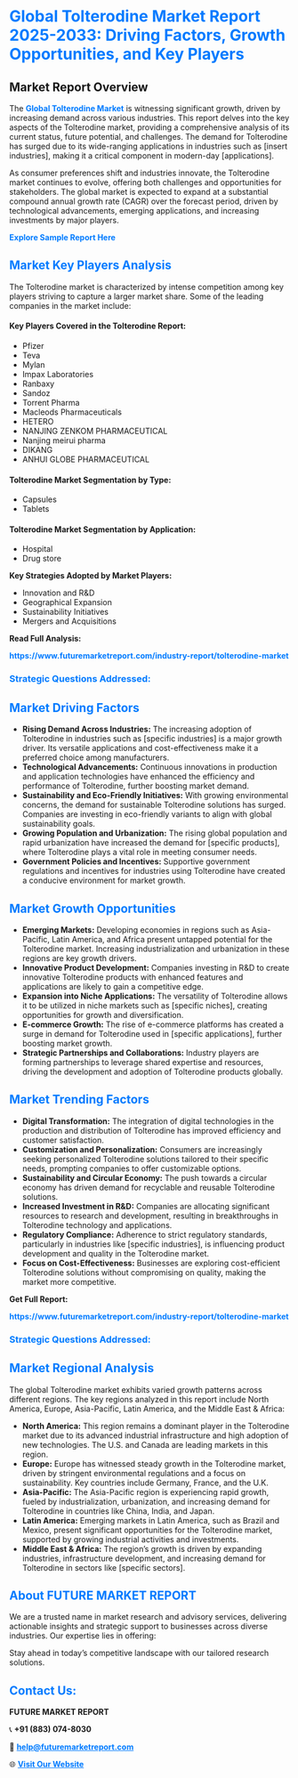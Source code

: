 <h1 style="color: #007BFF;">Global Tolterodine Market Report 2025-2033: Driving Factors, Growth Opportunities, and Key Players</h1>

<section id="overview">
<h2>Market Report Overview</h2>
<p>The <a href="https://www.futuremarketreport.com/industry-report/tolterodine-market" style="color: #007BFF; text-decoration: none;"><strong>Global Tolterodine Market</strong></a> is witnessing significant growth, driven by increasing demand across various industries. This report delves into the key aspects of the Tolterodine market, providing a comprehensive analysis of its current status, future potential, and challenges. The demand for Tolterodine has surged due to its wide-ranging applications in industries such as [insert industries], making it a critical component in modern-day [applications].</p>
<p>As consumer preferences shift and industries innovate, the Tolterodine market continues to evolve, offering both challenges and opportunities for stakeholders. The global market is expected to expand at a substantial compound annual growth rate (CAGR) over the forecast period, driven by technological advancements, emerging applications, and increasing investments by major players.</p>
</section>

<section id="overview">
<p><a href="https://www.futuremarketreport.com/request-sample/reportId=92537" style="color: #007BFF; text-decoration: none;"><strong>Explore Sample Report Here</strong></a></p>
</section>

<section id="key-players">
<h2 style="color: #007BFF;">Market Key Players Analysis</h2>
<p>The Tolterodine market is characterized by intense competition among key players striving to capture a larger market share. Some of the leading companies in the market include:</p>
<h4>Key Players Covered in the Tolterodine Report:</h4>
<ul><li>Pfizer</li><li>Teva</li><li>Mylan</li><li>Impax Laboratories</li><li>Ranbaxy</li><li>Sandoz</li><li>Torrent Pharma</li><li>Macleods Pharmaceuticals</li><li>HETERO</li><li>NANJING ZENKOM PHARMACEUTICAL</li><li>Nanjing meirui pharma</li><li>DIKANG</li><li>ANHUI GLOBE PHARMACEUTICAL</li></ul>
<h4>Tolterodine Market Segmentation by Type:</h4>
<ul><li>Capsules</li><li>Tablets</li></ul>

<h4>Tolterodine Market Segmentation by Application:</h4>
<ul><li>Hospital</li><li>Drug store</li></ul>
<p><strong>Key Strategies Adopted by Market Players:</strong></p>
<ul>
<li>Innovation and R&D</li>
<li>Geographical Expansion</li>
<li>Sustainability Initiatives</li>
<li>Mergers and Acquisitions</li>
</ul>
</section>

<section>
<p><strong>Read Full Analysis: </strong></p><a href="https://www.futuremarketreport.com/industry-report/tolterodine-market" style="color: #007BFF; text-decoration: none;"><strong>https://www.futuremarketreport.com/industry-report/tolterodine-market</strong></a>
<h3 style="color: #007BFF;">Strategic Questions Addressed:</h3>
</section>

<section id="driving-factors">
<h2 style="color: #007BFF;">Market Driving Factors</h2>
<ul>
<li><strong>Rising Demand Across Industries:</strong> The increasing adoption of Tolterodine in industries such as [specific industries] is a major growth driver. Its versatile applications and cost-effectiveness make it a preferred choice among manufacturers.</li>
<li><strong>Technological Advancements:</strong> Continuous innovations in production and application technologies have enhanced the efficiency and performance of Tolterodine, further boosting market demand.</li>
<li><strong>Sustainability and Eco-Friendly Initiatives:</strong> With growing environmental concerns, the demand for sustainable Tolterodine solutions has surged. Companies are investing in eco-friendly variants to align with global sustainability goals.</li>
<li><strong>Growing Population and Urbanization:</strong> The rising global population and rapid urbanization have increased the demand for [specific products], where Tolterodine plays a vital role in meeting consumer needs.</li>
<li><strong>Government Policies and Incentives:</strong> Supportive government regulations and incentives for industries using Tolterodine have created a conducive environment for market growth.</li>
</ul>
</section>

<section id="growth-opportunities">
<h2 style="color: #007BFF;">Market Growth Opportunities</h2>
<ul>
<li><strong>Emerging Markets:</strong> Developing economies in regions such as Asia-Pacific, Latin America, and Africa present untapped potential for the Tolterodine market. Increasing industrialization and urbanization in these regions are key growth drivers.</li>
<li><strong>Innovative Product Development:</strong> Companies investing in R&D to create innovative Tolterodine products with enhanced features and applications are likely to gain a competitive edge.</li>
<li><strong>Expansion into Niche Applications:</strong> The versatility of Tolterodine allows it to be utilized in niche markets such as [specific niches], creating opportunities for growth and diversification.</li>
<li><strong>E-commerce Growth:</strong> The rise of e-commerce platforms has created a surge in demand for Tolterodine used in [specific applications], further boosting market growth.</li>
<li><strong>Strategic Partnerships and Collaborations:</strong> Industry players are forming partnerships to leverage shared expertise and resources, driving the development and adoption of Tolterodine products globally.</li>
</ul>
</section>

<section id="trending-factors">
<h2 style="color: #007BFF;">Market Trending Factors</h2>
<ul>
<li><strong>Digital Transformation:</strong> The integration of digital technologies in the production and distribution of Tolterodine has improved efficiency and customer satisfaction.</li>
<li><strong>Customization and Personalization:</strong> Consumers are increasingly seeking personalized Tolterodine solutions tailored to their specific needs, prompting companies to offer customizable options.</li>
<li><strong>Sustainability and Circular Economy:</strong> The push towards a circular economy has driven demand for recyclable and reusable Tolterodine solutions.</li>
<li><strong>Increased Investment in R&D:</strong> Companies are allocating significant resources to research and development, resulting in breakthroughs in Tolterodine technology and applications.</li>
<li><strong>Regulatory Compliance:</strong> Adherence to strict regulatory standards, particularly in industries like [specific industries], is influencing product development and quality in the Tolterodine market.</li>
<li><strong>Focus on Cost-Effectiveness:</strong> Businesses are exploring cost-efficient Tolterodine solutions without compromising on quality, making the market more competitive.</li>
</ul>
</section>

<section>
<p><strong>Get Full Report: </strong></p><a href="https://www.futuremarketreport.com/industry-report/tolterodine-market" style="color: #007BFF; text-decoration: none;"><strong>https://www.futuremarketreport.com/industry-report/tolterodine-market</strong></a>
<h3 style="color: #007BFF;">Strategic Questions Addressed:</h3>
</section>


<section id="regional-analysis">
<h2 style="color: #007BFF;">Market Regional Analysis</h2>
<p>The global Tolterodine market exhibits varied growth patterns across different regions. The key regions analyzed in this report include North America, Europe, Asia-Pacific, Latin America, and the Middle East & Africa:</p>
<ul>
<li><strong>North America:</strong> This region remains a dominant player in the Tolterodine market due to its advanced industrial infrastructure and high adoption of new technologies. The U.S. and Canada are leading markets in this region.</li>
<li><strong>Europe:</strong> Europe has witnessed steady growth in the Tolterodine market, driven by stringent environmental regulations and a focus on sustainability. Key countries include Germany, France, and the U.K.</li>
<li><strong>Asia-Pacific:</strong> The Asia-Pacific region is experiencing rapid growth, fueled by industrialization, urbanization, and increasing demand for Tolterodine in countries like China, India, and Japan.</li>
<li><strong>Latin America:</strong> Emerging markets in Latin America, such as Brazil and Mexico, present significant opportunities for the Tolterodine market, supported by growing industrial activities and investments.</li>
<li><strong>Middle East & Africa:</strong> The region’s growth is driven by expanding industries, infrastructure development, and increasing demand for Tolterodine in sectors like [specific sectors].</li>
</ul>
</section>

<footer>
<h2 style="color: #007BFF;">About FUTURE MARKET REPORT</h2>
<p>We are a trusted name in market research and advisory services, delivering actionable insights and strategic support to businesses across diverse industries. Our expertise lies in offering:</p>

<p>Stay ahead in today’s competitive landscape with our tailored research solutions.</p>

<h2 style="color: #007BFF;">Contact Us:</h2>
<p><strong>FUTURE MARKET REPORT</strong></p>
<p>📞 <strong>+91 (883) 074-8030</strong></p>
<p>📧 <strong><a href="mailto:help@futuremarketreport.com" style="color: #007BFF;">help@futuremarketreport.com</a></strong></p>
<p>🌐 <strong><a href="https://www.futuremarketreport.com/" style="color: #007BFF;">Visit Our Website</a></strong></p>
</footer>
